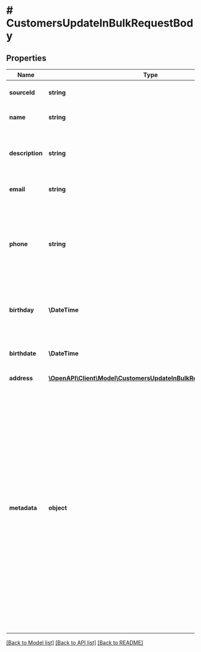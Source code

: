 # # CustomersUpdateInBulkRequestBody

## Properties

Name | Type | Description | Notes
------------ | ------------- | ------------- | -------------
**sourceId** | **string** | Unique customer source ID. | [optional]
**name** | **string** | Customer&#39;s first and last name. | [optional]
**description** | **string** | An arbitrary string that you can attach to a customer object. | [optional]
**email** | **string** | Customer&#39;s email address. | [optional]
**phone** | **string** | Customer&#39;s phone number. This parameter is mandatory when you try to send out codes to customers via an SMS channel. | [optional]
**birthday** | **\DateTime** | &#x60;Deprecated&#x60;. ~~Customer&#39;s birthdate; format YYYY-MM-DD~~. | [optional]
**birthdate** | **\DateTime** | Customer&#39;s birthdate; format YYYY-MM-DD. | [optional]
**address** | [**\OpenAPI\Client\Model\CustomersUpdateInBulkRequestBodyAddress**](CustomersUpdateInBulkRequestBodyAddress.md) |  | [optional]
**metadata** | **object** | A set of custom key/value pairs that you can attach to a customer. The metadata object stores all custom attributes assigned to the customer. It can be useful for storing additional information about the customer in a structured format. This metadata can be used for validating whether the customer qualifies for a discount or it can be used in building customer segments. | [optional]

[[Back to Model list]](../../README.md#models) [[Back to API list]](../../README.md#endpoints) [[Back to README]](../../README.md)
